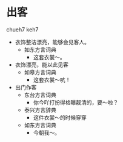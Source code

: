 # 出客
chueh7 keh7
+ 衣饰整洁漂亮，能够会见客人。
  * 如东方言词典
    - 这套衣裳～。
+ 衣饰漂亮，能以此见客
  * 如皋方言词典
    - 这套衣裳～吭！
+ 出门作客
  * 东台方言词典
    - 你今吖打扮得格曝靓清的，要～啦？
  * 泰兴方言辞典
    - 这件衣裳～的时候穿穿
  * 如东方言词典
    - 今朝我～。
